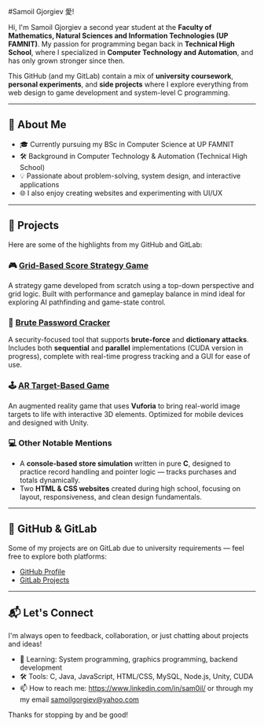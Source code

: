 #Samoil Gjorgiev 愛!

Hi, I'm Samoil Gjorgiev a second year student at the **Faculty of Mathematics, Natural Sciences and Information Technologies (UP FAMNIT)**. My passion for programming began back in **Technical High School**, where I specialized in **Computer Technology and Automation**, and has only grown stronger since then.

This GitHub (and my GitLab) contain a mix of **university coursework**, **personal experiments**, and **side projects** where I explore everything from web design to game development and system-level C programming.

---

## 🚀 About Me

- 🎓 Currently pursuing my BSc in Computer Science at UP FAMNIT  
- 🛠 Background in Computer Technology & Automation (Technical High School)  
- 💡 Passionate about problem-solving, system design, and interactive applications  
- 🌐 I also enjoy creating websites and experimenting with UI/UX  

---

## 📌 Projects

Here are some of the highlights from my GitHub and GitLab:

### 🎮 [Grid-Based Score Strategy Game](https://github.com/sam0il/Grid-Based-Score-Strategy-Game)
A strategy game developed from scratch using a top-down perspective and grid logic. Built with performance and gameplay balance in mind ideal for exploring AI pathfinding and game-state control.

### 🧠 [Brute Password Cracker](https://gitlab.com/sam0il/brutepasswordproject)
A security-focused tool that supports **brute-force** and **dictionary attacks**. Includes both **sequential** and **parallel** implementations (CUDA version in progress), complete with real-time progress tracking and a GUI for ease of use.

### 🕹️ [AR Target-Based Game](https://gitlab.com/sam0il/ar-project-game/-/tree/master?ref_type=heads)
An augmented reality game that uses **Vuforia** to bring real-world image targets to life with interactive 3D elements. Optimized for mobile devices and designed with Unity.

### 💻 Other Notable Mentions
- A **console-based store simulation** written in pure **C**, designed to practice record handling and pointer logic — tracks purchases and totals dynamically.
- Two **HTML & CSS websites** created during high school, focusing on layout, responsiveness, and clean design fundamentals.

---

## 📂 GitHub & GitLab

Some of my projects are on GitLab due to university requirements — feel free to explore both platforms:
- [GitHub Profile](https://github.com/sam0il)
- [GitLab Projects](https://gitlab.com/sam0il)

---

## 📬 Let's Connect

I'm always open to feedback, collaboration, or just chatting about projects and ideas!

- 🧠 Learning: System programming, graphics programming, backend development  
- 🛠 Tools: C, Java, JavaScript, HTML/CSS, MySQL, Node.js, Unity, CUDA  
- 📫 How to reach me: https://www.linkedin.com/in/sam0il/ or through my my email samoilgorgiev@yahoo.com

Thanks for stopping by and be good!
